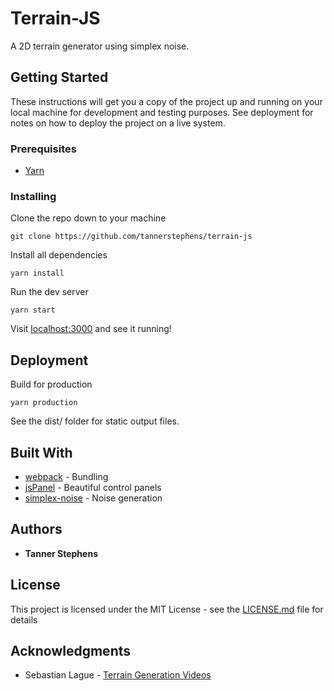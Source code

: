 # Terrain-JS

A 2D terrain generator using simplex noise.

## Getting Started

These instructions will get you a copy of the project up and running on your local machine for development and testing purposes. See deployment for notes on how to deploy the project on a live system.

### Prerequisites

* [Yarn](https://classic.yarnpkg.com/en/)

### Installing

Clone the repo down to your machine

```
git clone https://github.com/tannerstephens/terrain-js
```

Install all dependencies

```
yarn install
```

Run the dev server

```
yarn start
```

Visit [localhost:3000](http://localhost:3000) and see it running!

## Deployment

Build for production

```
yarn production
```

See the dist/ folder for static output files.

## Built With

* [webpack](https://webpack.js.org/) - Bundling
* [jsPanel](https://jspanel.de/) - Beautiful control panels
* [simplex-noise](https://www.npmjs.com/package/simplex-noise) - Noise generation

## Authors

* **Tanner Stephens**

## License

This project is licensed under the MIT License - see the [LICENSE.md](LICENSE.md) file for details

## Acknowledgments

* Sebastian Lague - [Terrain Generation Videos](https://www.youtube.com/playlist?list=PLFt_AvWsXl0eBW2EiBtl_sxmDtSgZBxB3)

